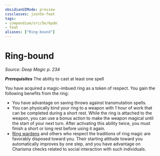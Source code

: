 ```yaml
---
obsidianUIMode: preview
cssclasses: json5e-feat
tags:
- compendium/src/5e/kpdm
- feat
aliases: ["Ring-bound"]
---
```

# Ring-bound
*Source: Deep Magic p. 234*  

***Prerequisites*** The ability to cast at least one spell

You have acquired a magic-imbued ring as a token of respect. You gain the following benefits from the ring:

- You have advantage on saving throws against transmutation spells.  
- You can physically bind your ring to a weapon with 1 hour of work that can be completed during a short rest. While the ring is attached to the weapon, you can use a bonus action to make the weapon magical until the start of your next turn. After activating this ability twice, you must finish a short or long rest before using it again.  
- [Ring wardens](compendium/classes/wizard-ring-warden-kpdm.md) and others who respect the traditions of ring magic are favorably disposed toward you. Their starting attitude toward you automatically improves by one step, and you have advantage on Charisma checks related to social interaction with such individuals.